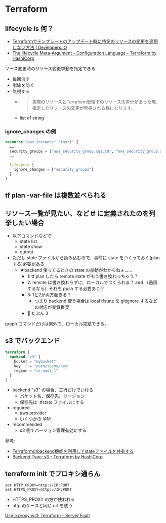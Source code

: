 # Terraform

## lifecycle is 何？
- [Terraformでテンプレートのアップデート時に特定のリソースの変更を適用しない方法 | Developers.IO](https://dev.classmethod.jp/articles/terraform_ignore_changes/)
- [The lifecycle Meta-Argument - Configuration Language - Terraform by HashiCorp](https://www.terraform.io/docs/configuration/meta-arguments/lifecycle.html)

ソース変更時のリソース変更挙動を指定できる

- 毎回消す
- 削除を防ぐ
- 無視する
    - >実際のリソースとTerraform管理下のリソースの差分があった際、指定したリソースの変更が無視される様になります。
    - list of string

### ignore_changes の例

```tf
resource "aws_instance" "inst1" {
  ……
  security_groups = ["aws_security_group.sg1.id", "aws_security_group.sg2.id"]
  ……

  lifecycle {
    ignore_changes = ["security_groups"]
  }
}
```

## tf plan -var-file は複数並べられる

## リソース一覧が見たい、など tf に定義されたのを列挙したい場合
- 以下コマンドなどで
    - state list
    - state show
    - output
- ただし state ファイルから読み込むので、事前に state をつくっておく(planする)必要がある
    - ★backend 使ってるときの state の挙動がわからねぇ……
        - 1: tf plan したら remote state がもう書き換わっちゃう？
        - 2: remote は書き換わらずに、ローカルでつくられる？ and （適用するなら）それを push する必要あり？
        - 3: 1と2が両方起きる？
            - つまり backend 使う場合は local tfstate を gitignore するなどの対応が実質推奨
        - :rabbit: たぶん 3

graph コマンドだけは例外で、ローカル完結できる。

## s3 でバックエンド
```tf
terraform {
  backend "s3" {
    bucket = "mybucket"
    key    = "path/to/my/key"
    region = "us-east-1"
  }
}
```

- backend "s3" の場合、三行だけでいける
    - バケット名、保存先、リージョン
    - 保存先は .tfstate ファイルにする
- required
    - aws provider
    - いくつかの IAM
- recommended
    - s3 側でバージョン管理有効にする

参考:

- [Terraformのbackend機能を利用してstateファイルを共有する](https://blog.mosuke.tech/entry/2018/06/17/terraform-backend/)
- [Backend Type: s3 - Terraform by HashiCorp](https://www.terraform.io/docs/backends/types/s3.html)

## terraform init でプロキシ通らん

```
set HTTP_PROXY=http://IP:PORT
set HTTPS_PROXY=http://IP:PORT
```

- HTTPS_PROXY の方が使われる
- http のケースと同じ url を使う

[Use a proxy with Terraform - Server Fault](https://serverfault.com/questions/931493/use-a-proxy-with-terraform)
